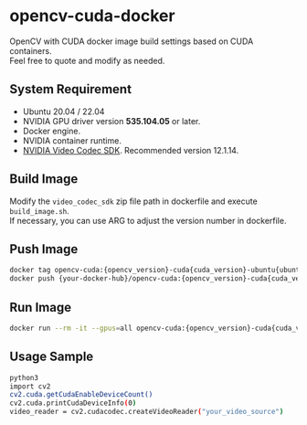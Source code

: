 # opencv-cuda-docker

OpenCV with CUDA docker image build settings based on CUDA containers.<br>
Feel free to quote and modify as needed.

## System Requirement

- Ubuntu 20.04 / 22.04
- NVIDIA GPU driver version **535.104.05** or later.
- Docker engine.
- NVIDIA container runtime.
- [NVIDIA Video Codec SDK](https://developer.nvidia.com/video-codec-sdk). Recommended version 12.1.14.

## Build Image

Modify the `video_codec_sdk` zip file path in dockerfile and execute `build_image.sh`.<br>
If necessary, you can use ARG to adjust the version number in dockerfile.

## Push Image

```sh
docker tag opencv-cuda:{opencv_version}-cuda{cuda_version}-ubuntu{ubuntu_version} {your-docker-hub}/opencv-cuda:{opencv_version}-cuda{cuda_version}-ubuntu{ubuntu_version}
docker push {your-docker-hub}/opencv-cuda:{opencv_version}-cuda{cuda_version}-ubuntu{ubuntu_version}
```

## Run Image

```sh
docker run --rm -it --gpus=all opencv-cuda:{opencv_version}-cuda{cuda_version}-ubuntu{ubuntu_version}
```

## Usage Sample

```sh
python3
import cv2
cv2.cuda.getCudaEnableDeviceCount()
cv2.cuda.printCudaDeviceInfo(0)
video_reader = cv2.cudacodec.createVideoReader("your_video_source")
```
